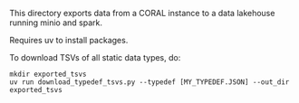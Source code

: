 This directory exports data from a CORAL instance to a data lakehouse
running minio and spark.

Requires uv to install packages.

To download TSVs of all static data types, do:
```
mkdir exported_tsvs
uv run download_typedef_tsvs.py --typedef [MY_TYPEDEF.JSON] --out_dir exported_tsvs
```
